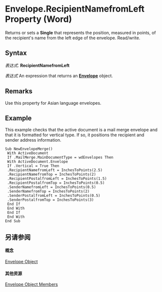 
# Envelope.RecipientNamefromLeft Property (Word)

Returns or sets a  **Single** that represents the position, measured in points, of the recipient's name from the left edge of the envelope. Read/write.


## Syntax

 _表达式_. **RecipientNamefromLeft**

 _表达式_ An expression that returns an **[Envelope](03664453-f7fb-f76a-ea60-37e72b53e17c.md)** object.


## Remarks

Use this property for Asian language envelopes.


## Example

This example checks that the active document is a mail merge envelope and that it is formatted for vertical type. If so, it positions the recipient and sender address information.


```
Sub NewEnvelopeMerge() 
 With ActiveDocument 
 If .MailMerge.MainDocumentType = wdEnvelopes Then 
 With ActiveDocument.Envelope 
 If .Vertical = True Then 
 .RecipientNamefromLeft = InchesToPoints(2.5) 
 .RecipientNamefromTop = InchesToPoints(2) 
 .RecipientPostalfromLeft = InchesToPoints(1.5) 
 .RecipientPostalfromTop = InchesToPoints(0.5) 
 .SenderNamefromLeft = InchesToPoints(0.5) 
 .SenderNamefromTop = InchesToPoints(2) 
 .SenderPostalfromLeft = InchesToPoints(0.5) 
 .SenderPostalfromTop = InchesToPoints(3) 
 End If 
 End With 
 End If 
 End With 
End Sub
```


## 另请参阅


#### 概念


[Envelope Object](03664453-f7fb-f76a-ea60-37e72b53e17c.md)
#### 其他资源


[Envelope Object Members](http://msdn.microsoft.com/library/1cbf8c1f-7c86-a5e2-a80c-4feeed3785b9%28Office.15%29.aspx)